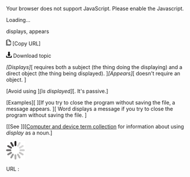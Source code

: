 Your browser does not support JavaScript. Please enable the Javascript.

Loading...

displays, appears

![Copy URL](displays-appears_files/Copy.png) [Copy URL]

![Download](displays-appears_files/Download.png)
Download topic

*[Displays]*[ requires both a subject (the thing doing the displaying) and a direct object (the thing being displayed). ]*[Appears]*[ doesn't require an object. ]

[Avoid using ]*[is displayed]*[. It's passive.]

[Examples][
][If you try to close the program without saving the file, a message appears. ][
Word displays a message if you try to close the program without saving the file. ]

[[See ][](https://worldready.cloudapp.net/Styleguide/Read?id=2700&topicid=26597)][[Computer and device term collection](https://worldready.cloudapp.net/Styleguide/Read?id=2700&topicid=26597) for information about using *display* as a noun.]

![In progress](displays-appears_files/activity-large.gif)

URL :


